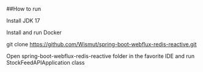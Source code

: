 ##How to run

Install JDK 17

Install and run Docker

git clone https://github.com/Wismut/spring-boot-webflux-redis-reactive.git

Open spring-boot-webflux-redis-reactive folder in the favorite IDE and run StockFeedAPIApplication class

